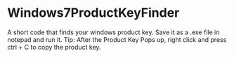 # Windows7ProductKeyFinder
A short code that finds your windows product key. Save it as a .exe file 
in notepad and run it. Tip: After the Product Key Pops up,
right click and press ctrl + C to copy the product key. 
